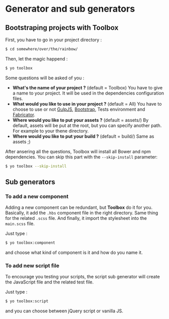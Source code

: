 # Generator and sub generators

## Bootstraping projects with Toolbox

First, you have to go in your project directory :

````bash
$ cd somewhere/over/the/rainbow/
````

Then, let the magic happend :

````bash
$ yo toolbox
````

Some questions will be asked of you :
* **What's the name of your project ?** (default = Toolbox) You have to give a name to your project. It will be used in the dependencies configuration files.
* **What would you like to use in your project ?** (default = All) You have to choose to use or not [GulpJS](http://gulpjs.com), [Bootstrap](http://getbootstrap.com/), Tests environment and [Fabricator](http://fbrctr.github.io).
* **Where would you like to put your assets ?** (default = assets/) By default, assets will be put at the root, but you can specify another path. For example to your thene directory.
* **Where would you like to put your build ?** (default = build/) Same as assets ;)

After ansering all the questions, Toolbox will install all Bower and npm dependencies. You can skip this part with the `--skip-install` parameter:

````bash
$ yo toolbox --skip-install
````

## Sub generators

### To add a new component
Adding a new component can be redundant, but **Toolbox** do it for you. Basically, it add the `.hbs` component file in the right directory. Same thing for the related `.scss` file. And finally, it import the stylesheet into the `main.scss` file.

Just type :

````bash
$ yo toolbox:component
````

and choose what kind of component is it and how do you name it.

### To add new script file
To encourage you testing your scripts, the script sub generator will create the JavaScript file and the related test file.

Just type :

````bash
$ yo toolbox:script
````

and you can choose between jQuery script or vanilla JS.
